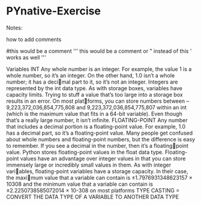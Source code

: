 # PYnative-Exercise
Notes:

how to add comments 

#this would be a comment 
'''
  this would be a comment or " instead of this ' works as well
'''

Variables
INT
Any whole number is an integer. For example, the value 1 is a whole number, 
so it’s an integer. On the other hand, 1.0 isn’t a whole number; it has a decimal part to it, so it’s not an integer. Integers are represented by the int
data type.
As with storage boxes, variables have capacity limits. Trying to stuff a 
value that’s too large into a storage box results in an error. On most platforms, you can store numbers between –9,223,372,036,854,775,808 and 
9,223,372,036,854,775,807 within an int (which is the maximum value that 
fits in a 64-bit variable). Even though that’s a really large number, it isn’t 
infinite.
FLOATING-POINT
Any number that includes a decimal portion is a floating-point value. For 
example, 1.0 has a decimal part, so it’s a floating-point value. Many people get 
confused about whole numbers and floating-point numbers, but the difference 
is easy to remember. If you see a decimal in the number, then it’s a floatingpoint value. Python stores floating-point values in the float data type.
Floating-point values have an advantage over integer values in that you can
store immensely large or incredibly small values in them. As with integer variables, floating-point variables have a storage capacity. In their case, the maximum value that a variable can contain is ±1.7976931348623157 × 10308 and the 
minimum value that a variable can contain is ±2.2250738585072014 × 10-308 on 
most platforms
TYPE CASTING = CONVERT THE DATA TYPE OF A VARIABLE TO ANOTHER DATA TYPE
